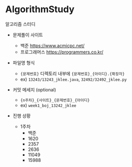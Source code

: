 # AlgorithmStudy
알고리즘 스터디

- 문제풀이 사이트
    - 백준 https://www.acmicpc.net/
    - 프로그래머스 https://programmers.co.kr/

- 파일명 형식
    - `{문제번호}` 디렉토리 내부에 `{문제번호}_{아이디}.{확장자}`
    - ex) `13243/13243_jklee.java`, `32492/32492_jklee.py`
    
- 커밋 메세지 (optional)
    - `{n주차}_{사이트}_{문제번호}_{아이디}`
    - ex) `week1_boj_13242_jklee`


- 진행 상황
    - 1주차
        - 백준
        - 1620
        - 2357
        - 2636
        - 11049
        - 15988
